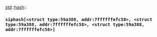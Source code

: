 [std](./../../std.md)::[hash](./../hash.md)::
### `siphash[<struct type:59a388, addr:7ffffffefc58>, <struct type:59a388, addr:7ffffffefc58>, <struct type:59a388, addr:7ffffffefc58>]`
